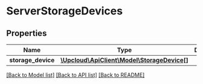 # ServerStorageDevices

## Properties
Name | Type | Description | Notes
------------ | ------------- | ------------- | -------------
**storage_device** | [**\Upcloud\ApiClient\Model\StorageDevice[]**](StorageDevice.md) |  | [optional] 

[[Back to Model list]](../README.md#documentation-for-models) [[Back to API list]](../README.md#documentation-for-api-endpoints) [[Back to README]](../README.md)


